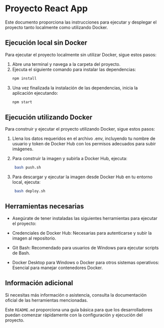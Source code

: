 # Proyecto React App

Este documento proporciona las instrucciones para ejecutar y desplegar el proyecto tanto localmente como utilizando Docker.

## Ejecución local sin Docker

Para ejecutar el proyecto localmente sin utilizar Docker, sigue estos pasos:

1. Abre una terminal y navega a la carpeta del proyecto.
2. Ejecuta el siguiente comando para instalar las dependencias:
   ```bash
   npm install

3. Una vez finalizada la instalación de las dependencias, inicia la aplicación ejecutando:
   ```bash
   npm start

## Ejecución utilizando Docker

Para construir y ejecutar el proyecto utilizando Docker, sigue estos pasos:

1. Llena los datos requeridos en el archivo .env, incluyendo tu nombre de usuario y token de Docker Hub con los permisos adecuados para subir imágenes.

2. Para construir la imagen y subirla a Docker Hub, ejecuta:
   ```bash
    bash push.sh

3. Para descargar y ejecutar la imagen desde Docker Hub en tu entorno local, ejecuta:
   ```bash
    bash deploy.sh

## Herramientas necesarias

- Asegúrate de tener instaladas las siguientes herramientas para ejecutar el proyecto:

- Credenciales de Docker Hub: Necesarias para autenticarse y subir la imagen al repositorio.

- Git Bash: Recomendado para usuarios de Windows para ejecutar scripts de Bash.

- Docker Desktop para Windows o Docker para otros sistemas operativos: Esencial para manejar contenedores Docker.

## Información adicional

Si necesitas más información o asistencia, consulta la documentación oficial de las herramientas mencionadas.


Este `README.md` proporciona una guía básica para que los desarrolladores puedan comenzar rápidamente con la configuración y ejecución del proyecto.
